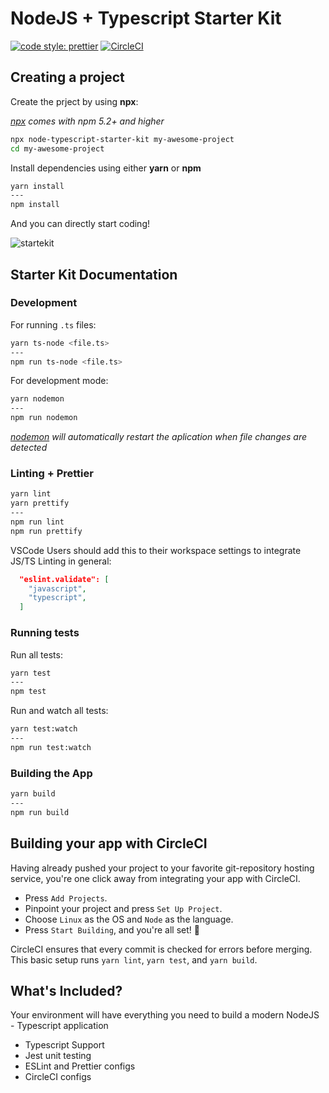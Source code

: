 # NodeJS + Typescript Starter Kit

[![code style: prettier](https://img.shields.io/badge/code_style-prettier-ff69b4.svg?style=flat-square)](https://github.com/prettier/prettier)
[![CircleCI](https://circleci.com/gh/postlight/nodejs-typescript-kit.svg?style=svg&circle-token=b5c2cc962fa1978930d0777eb81c47cc0cccb73d)](https://circleci.com/gh/postlight/nodejs-typescript-kit)

## Creating a project

Create the prject by using **npx**:

_[npx](https://medium.com/@maybekatz/introducing-npx-an-npm-package-runner-55f7d4bd282b) comes with npm 5.2+ and higher_

```bash
npx node-typescript-starter-kit my-awesome-project
cd my-awesome-project
```

Install dependencies using either **yarn** or **npm**

```bash
yarn install
---
npm install
```

And you can directly start coding!

![startekit](https://user-images.githubusercontent.com/32297675/53011741-c68e9200-3449-11e9-8746-01bcc0fff247.gif)

## Starter Kit Documentation

### Development

For running `.ts` files:

```bash
yarn ts-node <file.ts>
---
npm run ts-node <file.ts>
```

For development mode:

```bash
yarn nodemon
---
npm run nodemon
```

_[nodemon](https://www.npmjs.com/package/nodemon) will automatically restart the aplication when file changes are detected_

### Linting + Prettier

```bash
yarn lint
yarn prettify
---
npm run lint
npm run prettify
```

VSCode Users should add this to their workspace settings to integrate JS/TS Linting in general:

```json
  "eslint.validate": [
    "javascript",
    "typescript",
  ]
```

### Running tests

Run all tests:

```bash
yarn test
---
npm test
```

Run and watch all tests:

```bash
yarn test:watch
---
npm run test:watch
```

### Building the App

```bash
yarn build
---
npm run build
```

## Building your app with CircleCI

Having already pushed your project to your favorite git-repository hosting service, you're one click away from integrating your app with CircleCI.

- Press `Add Projects`.
- Pinpoint your project and press `Set Up Project`.
- Choose `Linux` as the OS and `Node` as the language.
- Press `Start Building`, and you're all set! :tada:

CircleCI ensures that every commit is checked for errors before merging.
This basic setup runs `yarn lint`, `yarn test`, and `yarn build`.

## What's Included?

Your environment will have everything you need to build a modern NodeJS - Typescript application

- Typescript Support
- Jest unit testing
- ESLint and Prettier configs
- CircleCI configs
